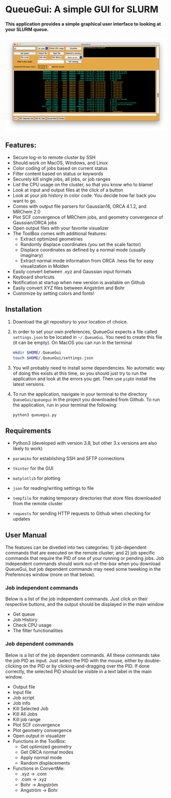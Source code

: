 # QueueGui: A simple GUI for SLURM

#### This application provides a simple graphical user interface to looking at your SLURM queue. 

![Main window](QueueGui3.png)

## Features:

- Secure log-in to remote cluster by SSH
- Should work on MacOS, Windows, and Linux
- Color coding of jobs based on current status
- Filter content based on status or keywords
- Securely kill single jobs, all jobs, or job ranges
- List the CPU usage on the cluster, so that you know who to blame!
- Look at input and output files at the click of a button
- Look at your job history in color code. You decide how far back you want to go.
- Comes with output file parsers for Gaussian16, ORCA 4.1.2, and MRChem 2.0
- Plot SCF convergence of MRChem jobs, and geometry convergence of Gaussian/ORCA jobs
- Open output files with your favorite visualizer
- The ToolBox comes with additional features:
  - Extract optimized geometries
  - Randomly displace coordinates (you set the scale factor)
  - Displace coordinates as defined by a normal mode (usually imaginary)
  - Extract normal mode information from ORCA .hess file for easy visualization in Molden
- Easily convert between .xyz and Gaussian input formats
- Keyboard shortcuts
- Notification at startup when new version is available on Github
- Easily convert XYZ files between Angström and Bohr
- Customize by setting colors and fonts!

## Installation

1. Download the git repository to your location of choice.

2. In order to set your own preferences, QueueGui expects a file called `settings.json` to be located in `~/.QueueGui`. You need to create this file (it can be empty). On MacOS you can run in the terminal

    ```bash
    mkdir $HOME/.QueueGui
    touch $HOME/.QueueGui/settings.json
    ```

3. You will probably need to install some dependencies. No automatic way of doing this exists at this time, so you should just try to run the application and look at the errors you get. Then use `pip`to install the latest versions. 

4. To run the application, navigate in your terminal to the directory `QueueGui/queuegui` in the project you downloaded from Github. To run the application, run in your terminal the following:

   ```bash
   python3 queuegui.py
   ```

## Requirements

- Python3 (developed with version 3.8, but other 3.x versions are also likely to work)

- `paramiko` for establishing SSH and SFTP connections

- `tkinter` for the GUI

- `matplotlib` for plotting

- `json` for reading/writing settings to file

- `tempfile` for making temporary directories that store files downloaded from the remote cluster

- `requests` for sending HTTP requests to Github when checking for updates

  

## User Manual

The features can be diveded into two categories: 1) job-dependent commands that are executed on the remote cluster; 
and 2) job specific commands that require the PID of one of your running or pending jobs. Job independent commands should 
work out-of-the-box when you download QueueGui, but job dependent commands may need some tweeking in 
the Preferences window (more on that below).

### Job independent commands
Below is a list of the job independent commands. Just click on their respective buttons, and the output
should be displayed in the main window
- Get queue
- Job History
- Check CPU usage
- The filter functionalities


### Job dependent commands
Below is a list of the job dependent commands. All these commands take the job PID as input. Just select the PID
with the mouse, either by double-clicking on the PID or by clicking-and-dragging over the PID. If done correctly,
the selected PID should be visible in a text label in the main window.
- Output file
- Input file
- Job script
- Job info
- Kill Selected Job
- Kill All Jobs
- Kill job range
- Plot SCF convergence
- Plot geometry convergence
- Open output in visualizer
- Functions in the ToolBox:
    - Get optimized geometry
    - Get ORCA normal modes
    - Apply normal mode
    - Random displacements
- Functions in ConvertMe:
    - .xyz -> .com
    - .com -> .xyz
    - Bohr -> Angström
    - Angström -> Bohr